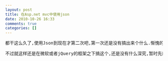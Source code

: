 ```yaml
---
layout: post
title: 在Asp.net mvc中使用json
date: 2010-10-26 16:33
comments: true
categories: []
---
```

<pre class="brush: csharp; auto-links: true; collapse: false; first-line: 1; gutter: true; html-script: false; light: false; ruler: false; smart-tabs: true; tab-size: 4; toolbar: true;">都干这么久了,使用Json到现在才第二次吧,第一次还是没有搞出来个什么.惭愧的啊!</pre>
<pre class="brush: csharp; auto-links: true; collapse: false; first-line: 1; gutter: true; html-script: false; light: false; ruler: false; smart-tabs: true; tab-size: 4; toolbar: true;">不过就这样还是在微软或者jQuery的框架之下搞这个,还是没有什么深究,暂时先就这样吧.</pre>
<pre class="brush: csharp; auto-links: true; collapse: false; first-line: 1; gutter: true; html-script: false; light: false; ruler: false; smart-tabs: true; tab-size: 4; toolbar: true;">

